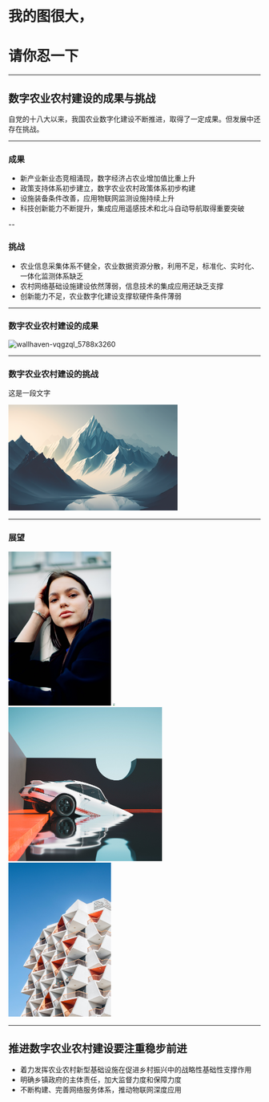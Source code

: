 # 我的图很大，
# 请你忍一下

---

## 数字农业农村建设的成果与挑战

自党的十八大以来，我国农业数字化建设不断推进，取得了一定成果。但发展中还存在挑战。

---

### 成果

- 新产业新业态竞相涌现，数字经济占农业增加值比重上升
- 政策支持体系初步建立，数字农业农村政策体系初步构建
- 设施装备条件改善，应用物联网监测设施持续上升
- 科技创新能力不断提升，集成应用遥感技术和北斗自动导航取得重要突破

--

### 挑战

- 农业信息采集体系不健全，农业数据资源分散，利用不足，标准化、实时化、一体化监测体系缺乏
- 农村网络基础设施建设依然薄弱，信息技术的集成应用还缺乏支撑
- 创新能力不足，农业数字化建设支撑软硬件条件薄弱

---

### 数字农业农村建设的成果

<img class="r-stretch" src="/slide/markdown/test.assets/wallhaven-vqgzql_5788x3260.png" alt="wallhaven-vqgzql_5788x3260" />

---

### 数字农业农村建设的挑战

这是一段文字

<img class="r-stretch" src="/slide/markdown/test.assets/wallhaven-weq8y7_2560x1600.png" alt="wallhaven-weq8y7_2560x1600" style="zoom:33%;" />

---

### 展望

<div class="r-stack">
    <img class="fragment" src="/slide/markdown/test.assets/0011.jpg" style="zoom:30%;">
    <img class="fragment" src="/slide/markdown/test.assets/0012.jpg" style="zoom:30%;">
    <img class="fragment" src="/slide/markdown/test.assets/0013.jpg" style="zoom:30%;">
    <img class="fragment" src="/slide/markdown/test.assets/0014.jpg" style="zoom:30%;">
</div>



---



## 推进数字农业农村建设要注重稳步前进

- 着力发挥农业农村新型基础设施在促进乡村振兴中的战略性基础性支撑作用
- 明确乡镇政府的主体责任，加大监督力度和保障力度
- 不断构建、完善网络服务体系，推动物联网深度应用



